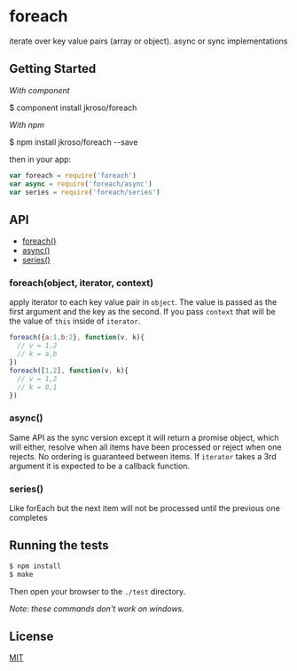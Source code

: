 
# foreach

  iterate over key value pairs (array or object). async or sync implementations

## Getting Started

_With component_  

  $ component install jkroso/foreach

_With npm_  

  $ npm install jkroso/foreach --save

then in your app:

```js
var foreach = require('foreach')
var async = require('foreach/async')
var series = require('foreach/series')
```

## API

- [foreach()](#foreach)
- [async()](#async)
- [series()](#series)

### foreach(object, iterator, context)

  apply iterator to each key value pair in `object`. The value is passed as the first argument and the key as the second. If you pass `context` that will be the value of `this` inside of `iterator`.

```js
foreach({a:1,b:2}, function(v, k){
  // v = 1,2
  // k = a,b
})
foreach([1,2], function(v, k){
  // v = 1,2
  // k = 0,1
})
```

### async()

  Same API as the sync version except it will return a promise object, which will either, resolve when all items have been processed or reject when one rejects. No ordering is guaranteed between items. If `iterator` takes a 3rd argument it is expected to be a callback function.

### series()

  Like forEach but the next item will not be processed until the previous one completes

## Running the tests

```bash
$ npm install
$ make
```
Then open your browser to the `./test` directory.

_Note: these commands don't work on windows._ 

## License 

[MIT](License)